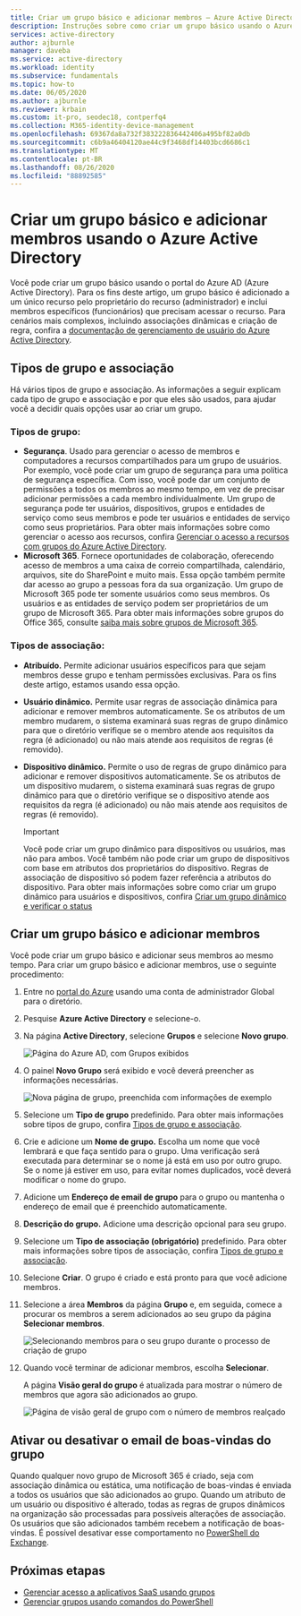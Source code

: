 ```yaml
---
title: Criar um grupo básico e adicionar membros – Azure Active Directory | Microsoft Docs
description: Instruções sobre como criar um grupo básico usando o Azure Active Directory.
services: active-directory
author: ajburnle
manager: daveba
ms.service: active-directory
ms.workload: identity
ms.subservice: fundamentals
ms.topic: how-to
ms.date: 06/05/2020
ms.author: ajburnle
ms.reviewer: krbain
ms.custom: it-pro, seodec18, contperfq4
ms.collection: M365-identity-device-management
ms.openlocfilehash: 69367da8a732f383222836442406a495bf82a0db
ms.sourcegitcommit: c6b9a46404120ae44c9f3468df14403bcd6686c1
ms.translationtype: MT
ms.contentlocale: pt-BR
ms.lasthandoff: 08/26/2020
ms.locfileid: "88892585"
---
```

# <a name="create-a-basic-group-and-add-members-using-azure-active-directory"></a>Criar um grupo básico e adicionar membros usando o Azure Active Directory
Você pode criar um grupo básico usando o portal do Azure AD (Azure Active Directory). Para os fins deste artigo, um grupo básico é adicionado a um único recurso pelo proprietário do recurso (administrador) e inclui membros específicos (funcionários) que precisam acessar o recurso. Para cenários mais complexos, incluindo associações dinâmicas e criação de regra, confira a [documentação de gerenciamento de usuário do Azure Active Directory](../users-groups-roles/index.yml).

## <a name="group-and-membership-types"></a>Tipos de grupo e associação
Há vários tipos de grupo e associação. As informações a seguir explicam cada tipo de grupo e associação e por que eles são usados, para ajudar você a decidir quais opções usar ao criar um grupo.

### <a name="group-types"></a>Tipos de grupo:
- **Segurança**. Usado para gerenciar o acesso de membros e computadores a recursos compartilhados para um grupo de usuários. Por exemplo, você pode criar um grupo de segurança para uma política de segurança específica. Com isso, você pode dar um conjunto de permissões a todos os membros ao mesmo tempo, em vez de precisar adicionar permissões a cada membro individualmente. Um grupo de segurança pode ter usuários, dispositivos, grupos e entidades de serviço como seus membros e pode ter usuários e entidades de serviço como seus proprietários. Para obter mais informações sobre como gerenciar o acesso aos recursos, confira [Gerenciar o acesso a recursos com grupos do Azure Active Directory](active-directory-manage-groups.md).
- **Microsoft 365**. Fornece oportunidades de colaboração, oferecendo acesso de membros a uma caixa de correio compartilhada, calendário, arquivos, site do SharePoint e muito mais. Essa opção também permite dar acesso ao grupo a pessoas fora da sua organização. Um grupo de Microsoft 365 pode ter somente usuários como seus membros. Os usuários e as entidades de serviço podem ser proprietários de um grupo de Microsoft 365. Para obter mais informações sobre grupos do Office 365, consulte [saiba mais sobre grupos de Microsoft 365](https://support.office.com/article/learn-about-office-365-groups-b565caa1-5c40-40ef-9915-60fdb2d97fa2).

### <a name="membership-types"></a>Tipos de associação:
- **Atribuído.** Permite adicionar usuários específicos para que sejam membros desse grupo e tenham permissões exclusivas. Para os fins deste artigo, estamos usando essa opção.
- **Usuário dinâmico.** Permite usar regras de associação dinâmica para adicionar e remover membros automaticamente. Se os atributos de um membro mudarem, o sistema examinará suas regras de grupo dinâmico para que o diretório verifique se o membro atende aos requisitos da regra (é adicionado) ou não mais atende aos requisitos de regras (é removido).
- **Dispositivo dinâmico.** Permite o uso de regras de grupo dinâmico para adicionar e remover dispositivos automaticamente. Se os atributos de um dispositivo mudarem, o sistema examinará suas regras de grupo dinâmico para que o diretório verifique se o dispositivo atende aos requisitos da regra (é adicionado) ou não mais atende aos requisitos de regras (é removido).

    > [!IMPORTANT]
    > Você pode criar um grupo dinâmico para dispositivos ou usuários, mas não para ambos. Você também não pode criar um grupo de dispositivos com base em atributos dos proprietários do dispositivo. Regras de associação de dispositivo só podem fazer referência a atributos do dispositivo. Para obter mais informações sobre como criar um grupo dinâmico para usuários e dispositivos, confira [Criar um grupo dinâmico e verificar o status](../users-groups-roles/groups-create-rule.md)

## <a name="create-a-basic-group-and-add-members"></a>Criar um grupo básico e adicionar membros
Você pode criar um grupo básico e adicionar seus membros ao mesmo tempo. Para criar um grupo básico e adicionar membros, use o seguinte procedimento:

1. Entre no [portal do Azure](https://portal.azure.com) usando uma conta de administrador Global para o diretório.

1. Pesquise **Azure Active Directory** e selecione-o.

1. Na página **Active Directory**, selecione **Grupos** e selecione **Novo grupo**.

    ![Página do Azure AD, com Grupos exibidos](media/active-directory-groups-create-azure-portal/group-full-screen.png)

1. O painel **Novo Grupo** será exibido e você deverá preencher as informações necessárias.

    ![Nova página de grupo, preenchida com informações de exemplo](media/active-directory-groups-create-azure-portal/new-group-blade.png)

1. Selecione um **Tipo de grupo** predefinido. Para obter mais informações sobre tipos de grupo, confira [Tipos de grupo e associação](#group-types).

1. Crie e adicione um **Nome de grupo.** Escolha um nome que você lembrará e que faça sentido para o grupo. Uma verificação será executada para determinar se o nome já está em uso por outro grupo. Se o nome já estiver em uso, para evitar nomes duplicados, você deverá modificar o nome do grupo.

1. Adicione um **Endereço de email de grupo** para o grupo ou mantenha o endereço de email que é preenchido automaticamente.

1. **Descrição do grupo.** Adicione uma descrição opcional para seu grupo.

1. Selecione um **Tipo de associação (obrigatório)** predefinido. Para obter mais informações sobre tipos de associação, confira [Tipos de grupo e associação](#membership-types).

1. Selecione **Criar**. O grupo é criado e está pronto para que você adicione membros.

1. Selecione a área **Membros** da página **Grupo** e, em seguida, comece a procurar os membros a serem adicionados ao seu grupo da página **Selecionar membros**.

    ![Selecionando membros para o seu grupo durante o processo de criação de grupo](media/active-directory-groups-create-azure-portal/select-members-create-group.png)

1. Quando você terminar de adicionar membros, escolha **Selecionar**.

    A página **Visão geral do grupo** é atualizada para mostrar o número de membros que agora são adicionados ao grupo.

    ![Página de visão geral de grupo com o número de membros realçado](media/active-directory-groups-create-azure-portal/group-overview-blade-number-highlight.png)

## <a name="turn-on-or-off-group-welcome-email"></a>Ativar ou desativar o email de boas-vindas do grupo

Quando qualquer novo grupo de Microsoft 365 é criado, seja com associação dinâmica ou estática, uma notificação de boas-vindas é enviada a todos os usuários que são adicionados ao grupo. Quando um atributo de um usuário ou dispositivo é alterado, todas as regras de grupos dinâmicos na organização são processadas para possíveis alterações de associação. Os usuários que são adicionados também recebem a notificação de boas-vindas. É possível desativar esse comportamento no [PowerShell do Exchange](https://docs.microsoft.com/powershell/module/exchange/users-and-groups/Set-UnifiedGroup?view=exchange-ps). 

## <a name="next-steps"></a>Próximas etapas

- [Gerenciar acesso a aplicativos SaaS usando grupos](../users-groups-roles/groups-saasapps.md)
- [Gerenciar grupos usando comandos do PowerShell](../users-groups-roles/groups-settings-v2-cmdlets.md)

